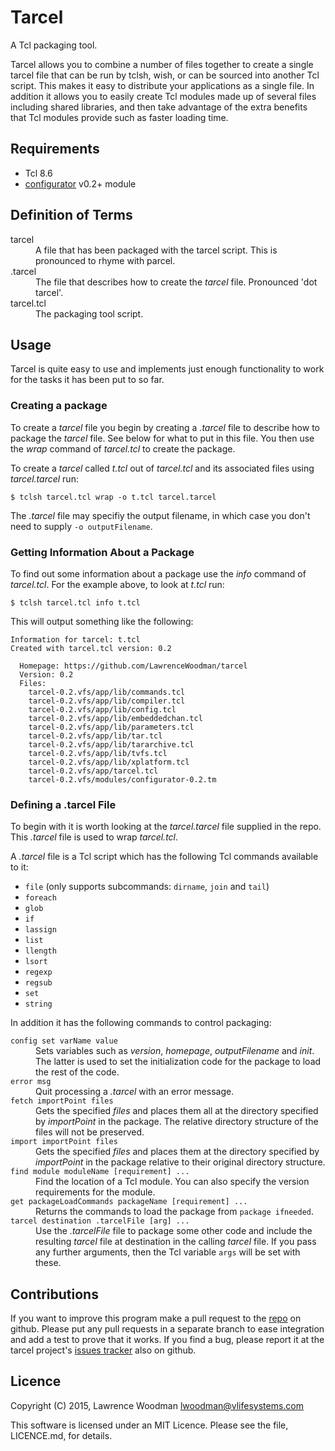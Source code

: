 Tarcel
======
A Tcl packaging tool.

Tarcel allows you to combine a number of files together to create a single tarcel file that can be run by tclsh, wish, or can be sourced into another Tcl script.  This makes it easy to distribute your applications as a single file.  In addition it allows you to easily create Tcl modules made up of several files including shared libraries, and then take advantage of the extra benefits that Tcl modules provide such as faster loading time.

Requirements
------------
*  Tcl 8.6
*  [configurator](https://github.com/LawrenceWoodman/configurator_tcl) v0.2+ module

Definition of Terms
-------------------
<dl>
  <dt>tarcel</dt>
  <dd>A file that has been packaged with the tarcel script.  This is pronounced to rhyme with parcel.</dd>
  <dt>.tarcel</dt>
  <dd>The file that describes how to create the <em>tarcel</em> file.  Pronounced 'dot tarcel'.</dd>
  <dt>tarcel.tcl</dt>
  <dd>The packaging tool script.</dd>
</dl>

Usage
-----
Tarcel is quite easy to use and implements just enough functionality to work for the tasks it has been put to so far.

### Creating a package ###
To create a _tarcel_ file you begin by creating a _.tarcel_ file to describe how to package the _tarcel_ file.  See below for what to put in this file.  You then use the _wrap_ command of _tarcel.tcl_ to create the package.

To create a _tarcel_ called _t.tcl_ out of _tarcel.tcl_ and its associated files using _tarcel.tarcel_ run:

    $ tclsh tarcel.tcl wrap -o t.tcl tarcel.tarcel

The <em>.tarcel</em> file may specifiy the output filename, in which case you don't need to supply `-o outputFilename`.

### Getting Information About a Package ###
To find out some information about a package use the _info_ command of _tarcel.tcl_.  For the example above, to look at _t.tcl_ run:

    $ tclsh tarcel.tcl info t.tcl

This will output something like the following:

    Information for tarcel: t.tcl
    Created with tarcel.tcl version: 0.2

      Homepage: https://github.com/LawrenceWoodman/tarcel
      Version: 0.2
      Files:
        tarcel-0.2.vfs/app/lib/commands.tcl
        tarcel-0.2.vfs/app/lib/compiler.tcl
        tarcel-0.2.vfs/app/lib/config.tcl
        tarcel-0.2.vfs/app/lib/embeddedchan.tcl
        tarcel-0.2.vfs/app/lib/parameters.tcl
        tarcel-0.2.vfs/app/lib/tar.tcl
        tarcel-0.2.vfs/app/lib/tararchive.tcl
        tarcel-0.2.vfs/app/lib/tvfs.tcl
        tarcel-0.2.vfs/app/lib/xplatform.tcl
        tarcel-0.2.vfs/app/tarcel.tcl
        tarcel-0.2.vfs/modules/configurator-0.2.tm


### Defining a .tarcel File ###
To begin with it is worth looking at the _tarcel.tarcel_ file supplied in the repo.  This _.tarcel_ file is used to wrap _tarcel.tcl_.

A _.tarcel_ file is a Tcl script which has the following Tcl commands available to it:

* `file` (only supports subcommands: `dirname`, `join` and `tail`)
* `foreach`
* `glob`
* `if`
* `lassign`
* `list`
* `llength`
* `lsort`
* `regexp`
* `regsub`
* `set`
* `string`

In addition it has the following commands to control packaging:
<dl>
  <dt><code>config set varName value</code></dt>
  <dd>Sets variables such as <em>version</em>, <em>homepage</em>, <em>outputFilename</em> and <em>init</em>.  The latter is used to set the initialization code for the package to load the rest of the code.</dd>

  <dt><code>error msg</code></dt>
  <dd>Quit processing a <em>.tarcel</em> with an error message.</dd>

  <dt><code>fetch importPoint files</code></dt>
  <dd>Gets the specified <em>files</em> and places them all at the directory specified by <em>importPoint</em> in the package.  The relative directory structure of the files will not be preserved.</dd>

  <dt><code>import importPoint files</code></dt>
  <dd>Gets the specified <em>files</em> and places them at the directory specified by <em>importPoint</em> in the package relative to their original directory structure.</dd>

  <dt><code>find module moduleName [requirement] ...</code></dt>
  <dd>Find the location of a Tcl module.  You can also specify the version requirements for the module.</dd>

  <dt><code>get packageLoadCommands packageName [requirement] ...</code></dt>
  <dd>Returns the commands to load the package from <code>package ifneeded</code>.</dd>

  <dt><code>tarcel destination .tarcelFile [arg] ...</code></dt>
  <dd>Use the <em>.tarcelFile</em> file to package some other code and include the resulting <em>tarcel</em> file at destination in the calling <em>tarcel</em> file.  If you pass any further arguments, then the Tcl variable <code>args</code> will be set with these.</dd>
</dl>

Contributions
-------------
If you want to improve this program make a pull request to the [repo](https://github.com/LawrenceWoodman/tarcel) on github.  Please put any pull requests in a separate branch to ease integration and add a test to prove that it works.  If you find a bug, please report it at the tarcel project's [issues tracker](https://github.com/LawrenceWoodman/tarcel/issues) also on github.

Licence
-------
Copyright (C) 2015, Lawrence Woodman <lwoodman@vlifesystems.com>

This software is licensed under an MIT Licence.  Please see the file, LICENCE.md, for details.
